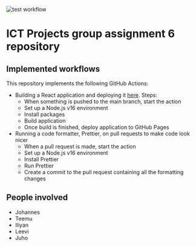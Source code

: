![test workflow](https://github.com/triworks/ict_ga6/actions/workflows/deploy_to_pages.yml/badge.svg)

# ICT Projects group assignment 6 repository

## Implemented workflows

This repository implements the following GitHub Actions:
 - Building a React application and deploying it [here](https://triworks.github.io/ICT_GA6/). Steps:
   * When something is pushed to the main branch, start the action
   * Set up a Node.js v16 environment
   * Install packages
   * Build application
   * Once build is finished, deploy application to GitHub Pages
 - Running a code formatter, Prettier, on pull requests to make code look nicer
   * When a pull request is made, start the action
   * Set up a Node.js v16 environment
   * Install Prettier
   * Run Prettier
   * Create a commit to the pull request containing all the formatting changes

## People involved
 - Johannes
 - Teemu
 - Iliyan
 - Leevi
 - Juho

